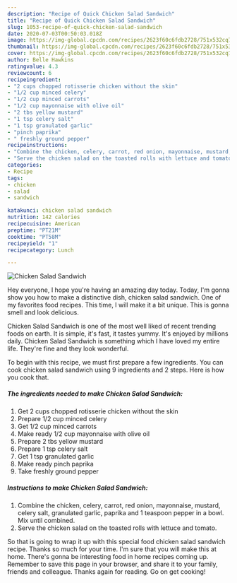 ```yaml
---
description: "Recipe of Quick Chicken Salad Sandwich"
title: "Recipe of Quick Chicken Salad Sandwich"
slug: 1053-recipe-of-quick-chicken-salad-sandwich
date: 2020-07-03T00:50:03.018Z
image: https://img-global.cpcdn.com/recipes/2623f60c6fdb2728/751x532cq70/chicken-salad-sandwich-recipe-main-photo.jpg
thumbnail: https://img-global.cpcdn.com/recipes/2623f60c6fdb2728/751x532cq70/chicken-salad-sandwich-recipe-main-photo.jpg
cover: https://img-global.cpcdn.com/recipes/2623f60c6fdb2728/751x532cq70/chicken-salad-sandwich-recipe-main-photo.jpg
author: Belle Hawkins
ratingvalue: 4.3
reviewcount: 6
recipeingredient:
- "2 cups chopped rotisserie chicken without the skin"
- "1/2 cup minced celery"
- "1/2 cup minced carrots"
- "1/2 cup mayonnaise with olive oil"
- "2 tbs yellow mustard"
- "1 tsp celery salt"
- "1 tsp granulated garlic"
- "pinch paprika"
- " freshly ground pepper"
recipeinstructions:
- "Combine the chicken, celery, carrot, red onion, mayonnaise, mustard, celery salt, granulated garlic, paprika and 1 teaspoon pepper in a bowl. Mix until combined."
- "Serve the chicken salad on the toasted rolls with lettuce and tomato."
categories:
- Recipe
tags:
- chicken
- salad
- sandwich

katakunci: chicken salad sandwich 
nutrition: 142 calories
recipecuisine: American
preptime: "PT21M"
cooktime: "PT58M"
recipeyield: "1"
recipecategory: Lunch

---
```



![Chicken Salad Sandwich](https://img-global.cpcdn.com/recipes/2623f60c6fdb2728/751x532cq70/chicken-salad-sandwich-recipe-main-photo.jpg)

Hey everyone, I hope you're having an amazing day today. Today, I'm gonna show you how to make a distinctive dish, chicken salad sandwich. One of my favorites food recipes. This time, I will make it a bit unique. This is gonna smell and look delicious.

Chicken Salad Sandwich is one of the most well liked of recent trending foods on earth. It is simple, it's fast, it tastes yummy. It's enjoyed by millions daily. Chicken Salad Sandwich is something which I have loved my entire life. They're fine and they look wonderful.




To begin with this recipe, we must first prepare a few ingredients. You can cook chicken salad sandwich using 9 ingredients and 2 steps. Here is how you cook that.

<!--inarticleads1-->

##### The ingredients needed to make Chicken Salad Sandwich:

1. Get 2 cups chopped rotisserie chicken without the skin
1. Prepare 1/2 cup minced celery
1. Get 1/2 cup minced carrots
1. Make ready 1/2 cup mayonnaise with olive oil
1. Prepare 2 tbs yellow mustard
1. Prepare 1 tsp celery salt
1. Get 1 tsp granulated garlic
1. Make ready pinch paprika
1. Take  freshly ground pepper




<!--inarticleads2-->

##### Instructions to make Chicken Salad Sandwich:

1. Combine the chicken, celery, carrot, red onion, mayonnaise, mustard, celery salt, granulated garlic, paprika and 1 teaspoon pepper in a bowl. Mix until combined.
1. Serve the chicken salad on the toasted rolls with lettuce and tomato.




So that is going to wrap it up with this special food chicken salad sandwich recipe. Thanks so much for your time. I'm sure that you will make this at home. There's gonna be interesting food in home recipes coming up. Remember to save this page in your browser, and share it to your family, friends and colleague. Thanks again for reading. Go on get cooking!
